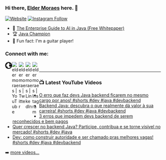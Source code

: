 ### Hi there, [Elder Moraes][website] here. 👋

[![Website](https://img.shields.io/website?label=eldermoraes.com&style=for-the-badge&url=https%3A%2F%2Feldermoraes.com)][website]
[![Instagram Follow](https://img.shields.io/badge/follow-%40eldermoraes-E4405F?logo=instagram&logoColor=white&style=for-the-badge)](https://www.instagram.com/_u/eldermoraes)

- 📖  [The Enterprise Guide to AI in Java (Free Whitepaper)][java-ai-whitepaper]
- 🏆  [Java Champion][javachampions]
- 🎸 Fun fact: I'm a guitar player!

### Connect with me:

[<img align="left" alt="eldermoraes.com" width="22px" src="https://raw.githubusercontent.com/iconic/open-iconic/master/svg/globe.svg" />][website]
[<img align="left" alt="eldermoraes | YouTube" width="22px" src="https://cdn.jsdelivr.net/npm/simple-icons@v3/icons/youtube.svg" />][youtube]
[<img align="left" alt="eldermoraes | Twitter" width="22px" src="https://cdn.jsdelivr.net/npm/simple-icons@v3/icons/twitter.svg" />][twitter]
[<img align="left" alt="eldermoraes | LinkedIn" width="22px" src="https://cdn.jsdelivr.net/npm/simple-icons@v3/icons/linkedin.svg" />][linkedin]
[<img align="left" alt="eldermoraes | Instagram" width="22px" src="https://cdn.jsdelivr.net/npm/simple-icons@v3/icons/instagram.svg" />][instagram]

<br />

---

### 📺 Latest YouTube Videos

<!-- YOUTUBE:START -->
- [O erro que faz devs Java backend ficarem no mesmo cargo por anos! #shorts #dev #java #devbackend](https://www.youtube.com/shorts/6K5p9Nt50h4)
- [Backend Java: descubra o que realmente dá valor à sua carreira! #shorts #dev #java #devbackend](https://www.youtube.com/shorts/JcRW0J_SzvY)
- [3 erros que impedem devs backend de serem reconhecidos e bem pagos](https://www.youtube.com/watch?v=fNEvrJb-w6M)
- [Quer crescer no backend Java? Participe, contribua e se torne visível no mercado! #shorts #dev #java](https://www.youtube.com/shorts/MM8-BkrQdTM)
- [Dev: como construir autoridade e ser chamado pras melhores vagas! #shorts #dev #java #devbackend](https://www.youtube.com/shorts/GAa4e1gS7oI)
<!-- YOUTUBE:END -->

➡️ [more videos...][youtube]

[website]: https://eldermoraes.com
[twitter]: https://twitter.com/elderjava
[youtube]: http://youtube.eldermoraes.com
[instagram]: https://instagram.com/eldermoraes
[linkedin]: https://linkedin.com/in/eldermoraes
[jakartaeecookbook]: http://book.eldermoraes.com
[javachampions]: https://javachampions.org/members.html
[java-ai-whitepaper]: https://eldermoraes.com/java-ai-whitepaper/?utm_source=github&utm_medium=organic&utm_campaign=java_ai_whitepaper
